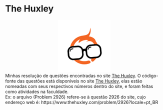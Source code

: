 # The Huxley
<div align="center">
  <img src="TheHuxley.png"> 
<div>
<div align="left">
  Minhas resolução de questões encontradas no site <a href="https://www.thehuxley.com/">The Huxley</a>.
  O código-fonte das questões está disponíveis no site <a href="https://www.thehuxley.com/">The Huxley</a>, elas estão nomeadas com seus respectivos números dentro do site, e foram feitas como atividades na faculdade.
  <br>
  Ex: o arquivo (Problem 2926) refere-se à questão 2926 do site, cujo endereço web é: https://www.thehuxley.com/problem/2926?locale=pt_BR
<div>
